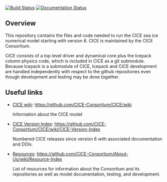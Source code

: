 [![Build Status](https://travis-ci.org/CICE-Consortium/CICE.svg?branch=master)](https://travis-ci.org/CICE-Consortium/CICE)
[![Documentation Status](https://readthedocs.org/projects/cice-consortium-cice/badge/?version=master)](http://cice-consortium-cice.readthedocs.io/en/master/?badge=master)

## Overview
This repository contains the files and code needed to run the CICE sea ice numerical model starting with version 6. CICE is maintained by the CICE Consortium. 

CICE consists of a top level driver and dynamical core plus the Icepack column physics code, which is included in CICE as a git submodule.  Because Icepack is a submodule of CICE, Icepack and CICE development are handled independently with respect to the github repositories even though development and testing may be done together. 

## Useful links
* [CICE wiki](https://github.com/CICE-Consortium/CICE/wiki): https://github.com/CICE-Consortium/CICE/wiki

   Information about the CICE model

* [CICE Version Index](https://github.com/CICE-Consortium/CICE/wiki/CICE-Version-Index): https://github.com/CICE-Consortium/CICE/wiki/CICE-Version-Index

   Numbered CICE releases since version 6 with associated documentation and DOIs. 

* [Resources](https://github.com/CICE-Consortium/About-Us/wiki/Resource-Index): https://github.com/CICE-Consortium/About-Us/wiki/Resource-Index

   List of resources for information about the Consortium and its repositories as well as model documentation, testing, and development.
